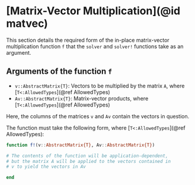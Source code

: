 # [Matrix-Vector Multiplication](@id matvec)
This section details the required form of the in-place matrix-vector
multiplication function `f` that the `solver` and `solver!` functions
take as an argument.

## Arguments of the function `f`
* `v::AbstractMatrix{T}`: Vectors to be multiplied by the matrix `A`, where [`T<:AllowedTypes`](@ref AllowedTypes)
* `Av::AbstractMatrix{T}`: Matrix-vector products, where [`T<:AllowedTypes`](@ref AllowedTypes)

Here, the columns of the matrices `v` and `Av` contain the vectors in question.

The function must take the following form, where [`T<:AllowedTypes`](@ref AllowedTypes):

```julia
function f!(v::AbstractMatrix{T}, Av::AbstractMatrix{T})

# The contents of the function will be application-dependent,
# but the matrix A will be applied to the vectors contained in
# v to yield the vectors in Av

end
```